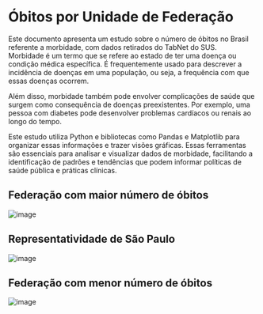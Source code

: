 # Óbitos por Unidade de Federação

Este documento apresenta um estudo sobre o número de óbitos no Brasil 
referente a morbidade, com dados retirados do TabNet do SUS.  
Morbidade é um termo que se refere ao estado de ter uma doença ou condição 
médica específica. É frequentemente usado para descrever a incidência de 
doenças em uma população, ou seja, a frequência com que essas doenças 
ocorrem.

Além disso, morbidade também pode envolver complicações de saúde que 
surgem como consequência de doenças preexistentes. Por exemplo, uma 
pessoa com diabetes pode desenvolver problemas cardíacos ou renais ao longo 
do tempo.

Este estudo utiliza Python e bibliotecas como Pandas e Matplotlib para organizar 
essas informações e trazer visões gráficas. Essas ferramentas são essenciais 
para analisar e visualizar dados de morbidade, facilitando a identificação de 
padrões e tendências que podem informar políticas de saúde pública e práticas 
clínicas.

## Federação com maior número de óbitos

![image](https://github.com/user-attachments/assets/87f6984b-2f75-4a7d-ae8f-2ff29e9adcd2)

## Representatividade de São Paulo  

![image](https://github.com/user-attachments/assets/e119a575-a96f-407a-8c06-d57ca2b58200)

## Federação com menor número de óbitos

![image](https://github.com/user-attachments/assets/d9879aa3-66c1-4a77-9256-39cfc3dd1aa5)
